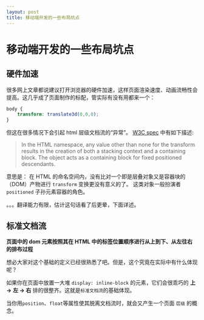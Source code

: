 ```yaml
---
layout: post
title: 移动端开发的一些布局坑点
---
```


# 移动端开发的一些布局坑点

## 硬件加速

很多网上文章都说建议打开浏览器的硬件加速，这样页面渲染速度、动画流畅性会提高。这几乎成了页面制作的标配，管实际有没有用都来一个：

~~~css
body {
    transform: translate3d(0,0,0);
}
~~~

但这在很多情况下会引起 html 层级文档流的“异常”。 [W3C spec](http://www.w3.org/TR/css3-2d-transforms/#transform-rendering) 中有如下描述: 

> In the HTML namespace, any value other than none for the transform results in the creation of both a stacking context and a containing block. 
The object acts as a containing block for fixed positioned descendants.

意思是：
在 HTML 的命名空间内，没有比对一个即是层叠对象又是容器块的（DOM）产物进行 `transform` 变换更没有意义的了。
这类对象一般扮演者 `positioned` 子孙元素容器的角色。

。。。翻译能力有限，估计这句话看了后更晕，下面详述。


## 标准文档流

**页面中的 dom 元素按照其在 HTML 中的标签位置顺序进行从上到下、从左往右的排布过程**

想必大家对这个基础的定义已经很熟悉了吧。但是，这个究竟在实际中有什么体现呢？

如果你在页面中放置一大堆 `display: inline-block` 的元素，它们会很乖巧的 **上 ->** **左 -> 右** 排的很整齐。这就是`标准文档流`的基础体现。

当你用`position`、`float`等属性使其脱离文档流时，就会又产生一个页面 `层级` 的概念。

## 






